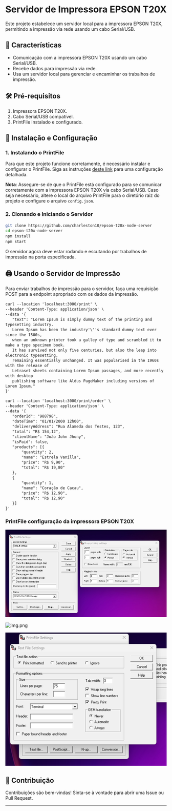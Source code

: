 # Servidor de Impressora EPSON T20X

Este projeto estabelece um servidor local para a impressora EPSON T20X, permitindo a impressão via rede usando um cabo Serial/USB.

## 📌 Características

- Comunicação com a impressora EPSON T20X usando um cabo Serial/USB.
- Recebe dados para impressão via rede.
- Usa um servidor local para gerenciar e encaminhar os trabalhos de impressão.

## 🛠️ Pré-requisitos

1. Impressora EPSON T20X.
2. Cabo Serial/USB compatível.
3. PrintFile instalado e configurado.

## 🚀 Instalação e Configuração

### 1. Instalando o PrintFile

Para que este projeto funcione corretamente, é necessário instalar e configurar o PrintFile. Siga as instruções [deste link](https://www.lerup.com/printfile/) para uma configuração detalhada.

**Nota**: Assegure-se de que o PrintFile está configurado para se comunicar corretamente com a impressora EPSON T20X via cabo Serial/USB.
Caso seja necessário, altere o local do arquivo PrintFile para o diretório raiz do projeto e configure o arquivo ```config.json```.

### 2. Clonando e Iniciando o Servidor

```bash
git clone https://github.com/charleston10/epson-t20x-node-server
cd epson-t20x-node-server
npm install
npm start
```

O servidor agora deve estar rodando e escutando por trabalhos de impressão na porta especificada.

## 🖨️ Usando o Servidor de Impressão

Para enviar trabalhos de impressão para o servidor, faça uma requisição POST para a endpoint apropriado com os dados da impressão.

```curl
curl --location 'localhost:3000/print' \
--header 'Content-Type: application/json' \
--data '{
   "text": "Lorem Ipsum is simply dummy text of the printing and typesetting industry. 
   Lorem Ipsum has been the industry'\''s standard dummy text ever since the 1500s, 
   when an unknown printer took a galley of type and scrambled it to make a type specimen book. 
   It has survived not only five centuries, but also the leap into electronic typesetting, 
   remaining essentially unchanged. It was popularised in the 1960s with the release of 
   Letraset sheets containing Lorem Ipsum passages, and more recently with desktop 
   publishing software like Aldus PageMaker including versions of Lorem Ipsum."
}'
```

```curl
curl --location 'localhost:3000/print/order' \
--header 'Content-Type: application/json' \
--data '{
   "orderId": "988798",
   "dateTime": "01/01/2000 12h00",
   "deliveryAddress": "Rua Alameda dos Testes, 123",
   "total": "R$ 154,12",
   "clientName": "João John Jhony",
   "isPaid": false,
   "products": [{
       "quantity": 2,
       "name": "Estrela Vanilla",
       "price": "R$ 9,90",
       "total": "R$ 19,80"
   },
   {
       "quantity": 1,
       "name": "Coração de Cacau",
       "price": "R$ 12,90",
       "total": "R$ 12,90"
   }]
}' 
```

### PrintFile configuração da impressora EPSON T20X
![img.png](images/img.png)

![img.png](img.png)

![img_1.png](images/img_1.png)

## 🤝 Contribuição

Contribuições são bem-vindas! Sinta-se à vontade para abrir uma Issue ou Pull Request.


---

